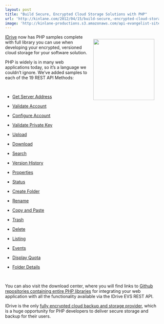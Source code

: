 ```yaml
---
layout: post
title: "Build Secure, Encrypted Cloud Storage Solutions with PHP"
url: 'http://kinlane.com/2012/04/15/build-secure,-encrypted-cloud-storage-solutions-with-php/'
image: 'http://kinlane-productions.s3.amazonaws.com/api-evangelist-site/blog/php-logo-300.png'
---
```


<img style="padding: 15px;" src="http://kinlane-productions.s3.amazonaws.com/IDrive/idrive-php.png" alt="" width="200" align="right" />

[IDrive][1] now has PHP samples complete with full library you can use when developing your encrypted, versioned cloud storage for your software solution.

PHP is widely is in many web applications today, so it’s a language we couldn’t ignore. We’ve added samples to each of the 19 REST API Methods:

 

  * [Get Server Address][2]
  * [Validate Account][3]
  * [Configure Account][4]
  * [Validate Private Key][5]
  * [Upload][6]
  * [Download][7]
  * [Search][8]
  * [Version History][9]
  * [Properties][10]
  * [Status][11]

  * [Create Folder][12]
  * [Rename][13]
  * [Copy and Paste][14]
  * [Trash][15]
  * [Delete][16]
  * [Listing][17]
  * [Events][18]
  * [Display Quota][19]
  * [Folder Details][20]

 

You can also visit the download center, where you will find links to [Github repositories containing entire PHP libraries][21] for integrating your web application with all the functionality available via the IDrive EVS REST API.

IDrive is the only [fully encrypted cloud backup and storage provider][22], which is a huge opportunity for PHP developers to deliver secure storage and backup for their users.

   [1]: http://idrive.com/ (IDrive)
   [2]: http://evs.idrive.com/web-get-server-address-api.htm
   [3]: http://evs.idrive.com/web-validate-account-api.htm
   [4]: http://evs.idrive.com/web-configure-account-api.htm
   [5]: http://evs.idrive.com/web-validate-enc-api.htm
   [6]: http://evs.idrive.com/web-file-upload-api.htm
   [7]: http://evs.idrive.com/web-download-restore-api.htm
   [8]: http://evs.idrive.com/web-search-api.htm
   [9]: http://evs.idrive.com/web-version-history-api.htm
   [10]: http://evs.idrive.com/web-properties-api.htm
   [11]: http://evs.idrive.com/web-status-api.htm
   [12]: http://evs.idrive.com/web-create-folder-api.htm
   [13]: http://evs.idrive.com/web-rename-folder-api.htm
   [14]: http://evs.idrive.com/web-copy-paste-api.htm
   [15]: http://evs.idrive.com/web-trash-api.htm
   [16]: http://evs.idrive.com/web-delete-api.htm
   [17]: http://evs.idrive.com/web-listing-api.htm
   [18]: http://evs.idrive.com/web-events-api.htm
   [19]: http://evs.idrive.com/web-quota-usage-api.htm
   [20]: http://evs.idrive.com/web-folder-details-api.htm
   [21]: https://github.com/idrivevangelist/IDrive-Encrypted-File-System--EVS--REST-API-PHP-Library
   [22]: http://evs.idrive.com (fully encrypted cloud backup and storage provider)
